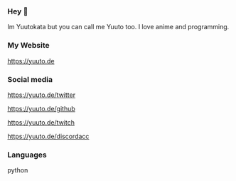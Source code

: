 ### Hey 👋

Im Yuutokata but you can call me Yuuto too. I love anime
and programming.

### My Website

https://yuuto.de

### Social media

https://yuuto.de/twitter

https://yuuto.de/github

https://yuuto.de/twitch

https://yuuto.de/discordacc

### Languages

python

<!--
**Yuutokata/Yuutokata** is a ✨ _special_ ✨ repository because its `README.md` (this file) appears on your GitHub profile.

Here are some ideas to get you started:

- 🔭 I’m currently working on ...
- 🌱 I’m currently learning ...
- 👯 I’m looking to collaborate on ...
- 🤔 I’m looking for help with ...
- 💬 Ask me about ...
- 📫 How to reach me: ...
- 😄 Pronouns: ...
- ⚡ Fun fact: ...
-->

